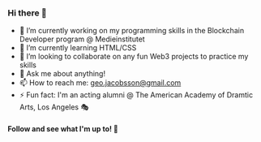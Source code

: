 ### Hi there 👋

<!--
**G-jacobsson/G-jacobsson** is a ✨ _special_ ✨ repository because its `README.md` (this file) appears on your GitHub profile.

Here are some ideas to get you started: -->

- 🔭 I’m currently working on my programming skills in the Blockchain Developer program @ Medieinstitutet
- 🌱 I’m currently learning HTML/CSS
- 👯 I’m looking to collaborate on any fun Web3 projects to practice my skills
- 💬 Ask me about anything!
- 📫 How to reach me: geo.jacobsson@gmail.com
- ⚡ Fun fact: I'm an acting alumni @ The American Academy of Dramtic Arts, Los Angeles 🎭

#### Follow and see what I'm up to! 🦆
